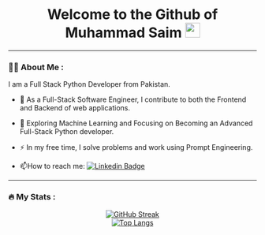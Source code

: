 <h1 align="center">
  Welcome to the Github of Muhammad Saim
  <img src="https://media.giphy.com/media/hvRJCLFzcasrR4ia7z/giphy.gif" width="30px"/>
</h1>

---

### :woman_technologist: About Me :
I am a Full Stack Python Developer from Pakistan.
- :telescope: As a Full-Stack Software Engineer, I contribute to both the Frontend and Backend of web applications.

- :seedling: Exploring Machine Learning and Focusing on Becoming an Advanced Full-Stack Python developer.

- :zap: In my free time, I solve problems and work using Prompt Engineering.

- :mailbox:How to reach me: [![Linkedin Badge](https://img.shields.io/badge/-MuhammadSaim-blue?style=flat&logo=Linkedin&logoColor=white)](https://www.linkedin.com/in/muhammad-saim-sajid-744078266/)
---

### :fire: My Stats :
<div align="center">
  <a href="https://git.io/streak-stats">
    <img src="http://github-readme-streak-stats.herokuapp.com?user=saimsajidirl&theme=dark&background=000000" alt="GitHub Streak"/>
  </a>
  <br/>
  <a href="https://github.com/anuraghazra/github-readme-stats">
    <img src="https://github-readme-stats.vercel.app/api/top-langs/?username=saimsajidirl&layout=compact&theme=vision-friendly-dark" alt="Top Langs"/>
  </a>
</div>

